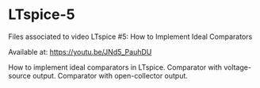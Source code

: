 # LTspice-5
Files associated to video LTspice #5: How to Implement Ideal Comparators

Available at: https://youtu.be/JNd5_PauhDU

How to implement ideal comparators in LTspice. Comparator with voltage-source output. Comparator with open-collector output.
